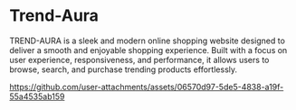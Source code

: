 # Trend-Aura
TREND-AURA is a sleek and modern online shopping website designed to deliver a smooth and enjoyable shopping experience. Built with a focus on user experience, responsiveness, and performance, it allows users to browse, search, and purchase trending products effortlessly.

https://github.com/user-attachments/assets/06570d97-5de5-4838-a19f-55a4535ab159


